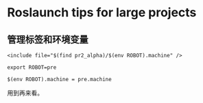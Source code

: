 # Roslaunch tips for large projects

## 管理标签和环境变量
```
<include file="$(find pr2_alpha)/$(env ROBOT).machine" />
```
```
export ROBOT=pre
```
```
$(env ROBOT).machine = pre.machine
```

用到再来看。